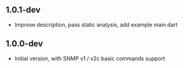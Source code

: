 ## 1.0.1-dev

- Improve description, pass static analysis, add example main.dart

## 1.0.0-dev

- Initial version, with SNMP v1 / v2c basic commands support
